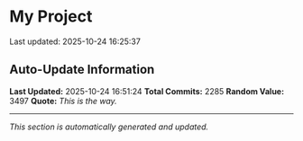 # My Project


Last updated: 2025-10-24 16:25:37




















































































































































































































































































































































































































































































































































































































































































































































































































































































































































































































































































































































































































































































































































































































































































































































































































































































































































































































































































































































































































































































































































































































































































































































































































































































































































































































































































































































































## Auto-Update Information

**Last Updated:** 2025-10-24 16:51:24
**Total Commits:** 2285
**Random Value:** 3497
**Quote:** _This is the way._

---
_This section is automatically generated and updated._